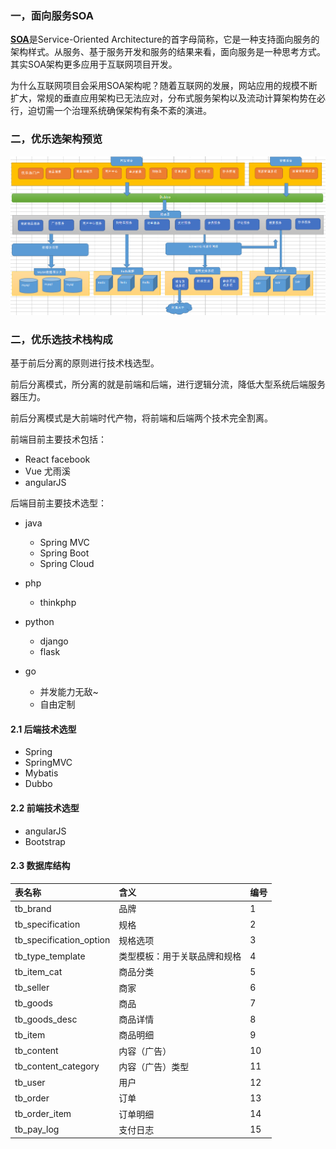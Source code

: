 ###  一，面向服务SOA

[**SOA**](https://baike.baidu.com/item/SOA/2140650?fr=aladdin)是Service-Oriented Architecture的首字母简称，它是一种支持面向服务的架构样式。从服务、基于服务开发和服务的结果来看，面向服务是一种思考方式。其实SOA架构更多应用于互联网项目开发。

为什么互联网项目会采用SOA架构呢？随着互联网的发展，网站应用的规模不断扩大，常规的垂直应用架构已无法应对，分布式服务架构以及流动计算架构势在必行，迫切需一个治理系统确保架构有条不紊的演进。



###  二，优乐选架构预览

![2.8](..\asstes\2.8.png)



###  二，优乐选技术栈构成

基于前后分离的原则进行技术栈选型。

前后分离模式，所分离的就是前端和后端，进行逻辑分流，降低大型系统后端服务器压力。

前后分离模式是大前端时代产物，将前端和后端两个技术完全割离。



前端目前主要技术包括：

* React  facebook
* Vue 尤雨溪
* angularJS

后端目前主要技术选型：

* java

  * Spring MVC
  * Spring Boot
  * Spring Cloud

* php

  * thinkphp

* python

  * django
  * flask

* go

  * 并发能力无敌~
  * 自由定制

  

####  2.1 后端技术选型

* Spring
* SpringMVC
* Mybatis
* Dubbo

#### 2.2 前端技术选型

* angularJS
* Bootstrap



#### 2.3 数据库结构

| **表名称**              | **含义**                     | 编号 |
| :---------------------- | :--------------------------- | :--- |
| tb_brand                | 品牌                         | 1    |
| tb_specification        | 规格                         | 2    |
| tb_specification_option | 规格选项                     | 3    |
| tb_type_template        | 类型模板：用于关联品牌和规格 | 4    |
| tb_item_cat             | 商品分类                     | 5    |
| tb_seller               | 商家                         | 6    |
| tb_goods                | 商品                         | 7    |
| tb_goods_desc           | 商品详情                     | 8    |
| tb_item                 | 商品明细                     | 9    |
| tb_content              | 内容（广告）                 | 10   |
| tb_content_category     | 内容（广告）类型             | 11   |
| tb_user                 | 用户                         | 12   |
| tb_order                | 订单                         | 13   |
| tb_order_item           | 订单明细                     | 14   |
| tb_pay_log              | 支付日志                     | 15   |